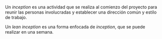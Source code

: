 Un *inception* es una actividad que se realiza al comienzo del proyecto para reunir las personas involucradas y establecer una dirección común y estilo de trabajo.

Un *lean inception* es una forma enfocada de *inception*, que se puede realizar en una semana.
